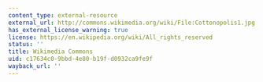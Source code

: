 ```yaml
---
content_type: external-resource
external_url: http://commons.wikimedia.org/wiki/File:Cottonopolis1.jpg
has_external_license_warning: true
license: https://en.wikipedia.org/wiki/All_rights_reserved
status: ''
title: Wikimedia Commons
uid: c17634c0-9bbd-4e80-b19f-d0932ca9fe9f
wayback_url: ''
---
```

